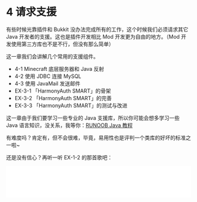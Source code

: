 # 4 请求支援

有些时候光靠插件和 Bukkit 没办法完成所有的工作，这个时候我们必须请求其它 Java 开发者的支援。这也是插件开发相比 Mod 开发更为自由的地方。（Mod 开发使用第三方库也不是不行，但没有那么简单）

这一章我们会讲解几个常用的支援组件。

- 4-1 Minecraft 底层服务器和 Java 反射
- 4-2 使用 JDBC 连接 MySQL
- 4-3 使用 JavaMail 发送邮件
- EX-3-1 「HarmonyAuth SMART」的骨架
- EX-3-2 「HarmonyAuth SMART」的完善
- EX-3-3 「HarmonyAuth SMART」的测试与改进

这一章由于我们要学习一些专业的 Java 支援库，所以你可能会想多学习一些 Java 语言知识，没关系，我等你：[RUNOOB Java 教程](https://www.runoob.com/java/java-tutorial.html)

有难度吗？肯定有，但不会很难，毕竟，易用性也是评判一个类库的好坏的标准之一啦~

还是没有信心？再听一听 EX-1-2 的那首歌吧：

<iframe frameborder="no" border="0" marginwidth="0" marginheight="0" width="100%" height="86" src="//music.163.com/outchain/player?type=2&id=430297477&auto=0&height=66"></iframe>